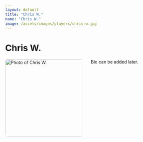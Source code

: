 ```yaml
---
layout: default
title: "Chris W."
name: "Chris W."
image: /assets/images/players/chris-w.jpg
---
```


<h1>Chris W.</h1>

<div class="content-card">
    <img src="{{ page.image | relative_url }}" alt="Photo of Chris W." style="width: 250px; height: auto; float: left; margin-right: 25px; margin-bottom: 10px; border-radius: 8px;">
    <p>Bio can be added later.</p>
    <div style="clear: both;"></div>
</div>

